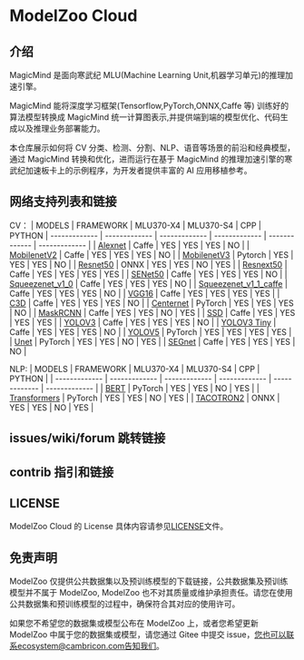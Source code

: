 # ModelZoo Cloud

## 介绍

MagicMind 是面向寒武纪 MLU(Machine Learning Unit,机器学习单元)的推理加速引擎。

MagicMind 能将深度学习框架(Tensorflow,PyTorch,ONNX,Caffe 等) 训练好的算法模型转换成 MagicMind 统一计算图表示,并提供端到端的模型优化、代码生成以及推理业务部署能力。

本仓库展示如何将 CV 分类、检测、分割、NLP、语音等场景的前沿和经典模型，通过 MagicMind 转换和优化，进而运行在基于 MagicMind 的推理加速引擎的寒武纪加速板卡上的示例程序，为开发者提供丰富的 AI 应用移植参考。

## 网络支持列表和链接

CV：
| MODELS | FRAMEWORK | MLU370-X4 | MLU370-S4 | CPP | PYTHON
| ------------- | ------------- | ------------- | ------------- | ------------- | ------------- |
| [Alexnet](https://e.gitee.com/cambricon/repos/cambricon/magicmind-cloud/tree/master/buildin/cv/classification/alexnet_bn_caffe) | Caffe | YES | YES | YES | NO |
| [MobilenetV2](https://e.gitee.com/cambricon/repos/cambricon/magicmind-cloud/tree/master/buildin/cv/classification/mobilenetv2_caffe) | Caffe | YES | YES | YES | NO |
| [MobilenetV3](https://e.gitee.com/cambricon/repos/cambricon/magicmind-cloud/tree/master/buildin/cv/classification/mobilenetv3_pytorch) | Pytorch | YES | YES | YES | NO |
| [Resnet50](https://e.gitee.com/cambricon/repos/cambricon/magicmind-cloud/tree/master/buildin/cv/classification/resnet50_onnx) | ONNX | YES | YES | NO | YES |
| [Resnext50](https://e.gitee.com/cambricon/repos/cambricon/magicmind-cloud/tree/master/buildin/cv/classification/resnext50_caffe) | Caffe | YES | YES | YES | YES |
| [SENet50](https://e.gitee.com/cambricon/repos/cambricon/magicmind-cloud/tree/master/buildin/cv/classification/senet50_caffe) | Caffe | YES | YES | YES | NO |
| [Squeezenet_v1_0](https://e.gitee.com/cambricon/repos/cambricon/magicmind-cloud/tree/master/buildin/cv/classification/squeezenet_v1_0_caffe) | Caffe | YES | YES | YES | NO |
| [Squeezenet_v1_1_caffe](https://e.gitee.com/cambricon/repos/cambricon/magicmind-cloud/tree/master/buildin/cv/classification/squeezenet_v1_1_caffe) | Caffe | YES | YES | YES | NO |
| [VGG16](https://e.gitee.com/cambricon/repos/cambricon/magicmind-cloud/tree/master/buildin/cv/classification/vgg16_caffe) | Caffe | YES | YES | YES | YES |
| [C3D](https://e.gitee.com/cambricon/repos/cambricon/magicmind-cloud/tree/master/buildin/cv/detection/c3d_caffe) | Caffe | YES | YES | YES | NO |
| [Centernet](https://e.gitee.com/cambricon/repos/cambricon/magicmind-cloud/tree/master/buildin/cv/detection/centernet_pytorch) | PyTorch | YES | YES | YES | NO |
| [MaskRCNN](https://e.gitee.com/cambricon/repos/cambricon/magicmind-cloud/tree/master/buildin/cv/detection/maskrcnn_pytorch) | Caffe | YES | YES | NO | YES |
| [SSD](https://e.gitee.com/cambricon/repos/cambricon/magicmind-cloud/tree/master/buildin/cv/detection/ssd_caffe) | Caffe | YES | YES | YES | YES |
| [YOLOV3](https://e.gitee.com/cambricon/repos/cambricon/magicmind-cloud/tree/master/buildin/cv/detection/yolov3_caffe) | Caffe | YES | YES | YES | NO |
| [YOLOV3 Tiny](https://e.gitee.com/cambricon/repos/cambricon/magicmind-cloud/tree/master/buildin/cv/detection/yolov3_tiny_caffe) | Caffe | YES | YES | YES | NO |
| [YOLOV5](https://e.gitee.com/cambricon/repos/cambricon/magicmind-cloud/tree/master/buildin/cv/detection/yolov5_v6.1_pytorch) | PyTorch | YES | YES | YES | YES |
| [Unet](https://e.gitee.com/cambricon/repos/cambricon/magicmind-cloud/tree/master/buildin/cv/segmentation/nnUNet_pytorch) | PyTorch | YES | YES | NO | YES |
| [SEGnet](https://e.gitee.com/cambricon/repos/cambricon/magicmind-cloud/tree/master/buildin/cv/segmentation/segnet_caffe) | Caffe | YES | YES | YES | NO |

NLP:
| MODELS | FRAMEWORK | MLU370-X4 | MLU370-S4 | CPP | PYTHON |
| ------------- | ------------- | ------------- | ------------- | ------------- | ------------- |
| [BERT](https://e.gitee.com/cambricon/repos/cambricon/magicmind-cloud/tree/master/buildin/nlp/nlp/LanguageModeling/bert_qa_pytorch) | PyTorch | YES | YES | NO | YES |
| [Transformers](https://e.gitee.com/cambricon/repos/cambricon/magicmind-cloud/tree/master/buildin/nlp/LanguageModeling/transformers_pytorch) | PyTorch | YES | YES | NO | YES |
| [TACOTRON2](https://e.gitee.com/cambricon/repos/cambricon/magicmind-cloud/tree/master/buildin/nlp/SpeechSynthesis/tacotron2_onnx) | ONNX | YES | YES | NO | YES |

## issues/wiki/forum 跳转链接

## contrib 指引和链接

## LICENSE

ModelZoo Cloud 的 License 具体内容请参见[LICENSE](http://gitlab.software.cambricon.com/neuware/software/ae/ecosystem/modelzoo/magicmind_cloud/-/blob/main/LICENSE)文件。

## 免责声明

ModelZoo 仅提供公共数据集以及预训练模型的下载链接，公共数据集及预训练模型并不属于 ModelZoo, ModelZoo 也不对其质量或维护承担责任。请您在使用公共数据集和预训练模型的过程中，确保符合其对应的使用许可。

如果您不希望您的数据集或模型公布在 ModelZoo 上，或者您希望更新 ModelZoo 中属于您的数据集或模型，请您通过 Gitee 中提交 issue，您也可以联系ecosystem@cambricon.com告知我们。
